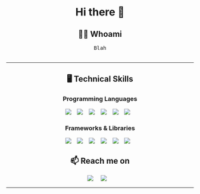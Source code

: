 <h1 align="center"> Hi there 👋 </h1>
<h2 align="center"> 👨‍💻 Whoami</h2>
<p align="center">
  <samp>Blah
  </samp>
  <br> <br>
</p>

<hr>

<h2 align="center"> 🖥️ Technical Skills</h2>

<h3 align="center"> Programming Languages </h3>
<p align="center">
  <img src="https://img.shields.io/badge/python-3670A0?style=for-the-badge&logo=python&logoColor=ffdd54" />&nbsp;&nbsp;&nbsp;
  <img src="https://img.shields.io/badge/Java-ED8B00?style=for-the-badge&logo=openjdk&logoColor=white" />&nbsp;&nbsp;&nbsp;
  <img src="https://img.shields.io/badge/C-00599C?style=for-the-badge&logo=c&logoColor=white" />&nbsp;&nbsp;&nbsp;
  <img src="https://img.shields.io/badge/HTML5-E34F26?style=for-the-badge&logo=html5&logoColor=white" />&nbsp;&nbsp;&nbsp;
  <img src="https://img.shields.io/badge/MySQL-00000F?style=for-the-badge&logo=mysql&logoColor=white" />&nbsp;&nbsp;&nbsp;
  <img src="https://img.shields.io/badge/LaTeX-47A141?style=for-the-badge&logo=LaTeX&logoColor=white" />&nbsp;&nbsp;&nbsp;
</p>

<h3 align="center"> Frameworks & Libraries </h3>
<p align="center">
<img src="https://img.shields.io/badge/PyTorch-EE4C2C?style=for-the-badge&logo=pytorch&logoColor=white" />&nbsp;&nbsp;&nbsp;
  <img src="https://img.shields.io/badge/Pandas-2C2D72?style=for-the-badge&logo=pandas&logoColor=white" />&nbsp;&nbsp;&nbsp;
  <img src="https://img.shields.io/badge/TensorFlow-FF6F00?style=for-the-badge&logo=TensorFlow&logoColor=white" />&nbsp;&nbsp;&nbsp; 
  <img src="https://img.shields.io/badge/Keras-FF0000?style=for-the-badge&logo=keras&logoColor=white" />&nbsp;&nbsp;&nbsp;
  <img src="https://img.shields.io/badge/Numpy-777BB4?style=for-the-badge&logo=numpy&logoColor=white" />&nbsp;&nbsp;&nbsp;
  <img src="https://img.shields.io/badge/scikit_learn-F7931E?style=for-the-badge&logo=scikit-learn&logoColor=white" />&nbsp;&nbsp;&nbsp;
</p>

<h2  align="center">📫 Reach me on</h2>
<p align="center">
  <a target="_blank"href="https://www.linkedin.com/in/hsahdev/"><img src="https://img.shields.io/badge/linkedin-%230077B5.svg?&style=for-the-badge&logo=linkedin&logoColor=white" /></a>&nbsp;&nbsp;&nbsp;&nbsp;
  <a href="mailto:hsahdev@asu.edu?subject=Hello%Harshdeep,%20From%20Github"><img src="https://img.shields.io/badge/gmail-%23D14836.svg?&style=for-the-badge&logo=gmail&logoColor=white" /></a>&nbsp;&nbsp;&nbsp;&nbsp;
</p>

<hr>

<!--
**hssahdev/hssahdev** is a ✨ _special_ ✨ repository because its `README.md` (this file) appears on your GitHub profile.


Here are some ideas to get you started:

- 🔭 I’m currently working on ...
- 🌱 I’m currently learning ...
- 👯 I’m looking to collaborate on ...
- 🤔 I’m looking for help with ...
- 💬 Ask me about ...
- 📫 How to reach me: ...
- 😄 Pronouns: ...
- ⚡ Fun fact: ...
-->
